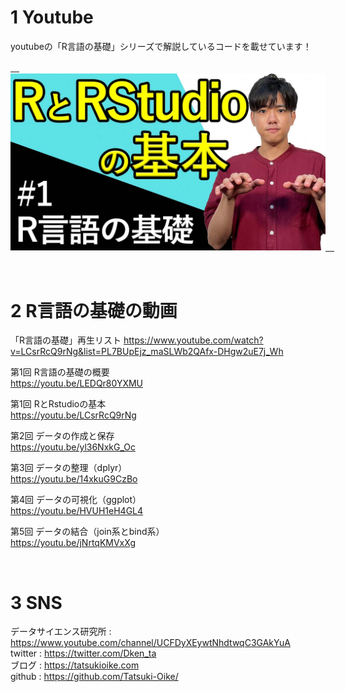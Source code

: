 # 1 Youtube
youtubeの「R言語の基礎」シリーズで解説しているコードを載せています！

<a href="https://www.youtube.com/watch?v=LCsrRcQ9rNg&list=PL7BUpEjz_maSLWb2QAfx-DHgw2uE7j_Wh">　<img src="image/r.JPG">　</a>

<br>

# 2 R言語の基礎の動画

「R言語の基礎」再生リスト
https://www.youtube.com/watch?v=LCsrRcQ9rNg&list=PL7BUpEjz_maSLWb2QAfx-DHgw2uE7j_Wh

第1回 R言語の基礎の概要<br>
https://youtu.be/LEDQr80YXMU

第1回 RとRstudioの基本<br>
https://youtu.be/LCsrRcQ9rNg

第2回 データの作成と保存<br>
https://youtu.be/yl36NxkG_Oc

第3回 データの整理（dplyr）<br>
https://youtu.be/14xkuG9CzBo

第4回 データの可視化（ggplot）<br>
https://youtu.be/HVUH1eH4GL4

第5回 データの結合（join系とbind系）<br>
https://youtu.be/jNrtqKMVxXg

<br>

# 3 SNS
データサイエンス研究所 : https://www.youtube.com/channel/UCFDyXEywtNhdtwqC3GAkYuA <br>
twitter : https://twitter.com/Dken_ta <br>
ブログ : https://tatsukioike.com <br>
github : https://github.com/Tatsuki-Oike/ <br>
